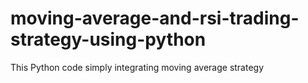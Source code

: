 # moving-average-and-rsi-trading-strategy-using-python
This Python code simply integrating moving average strategy 
